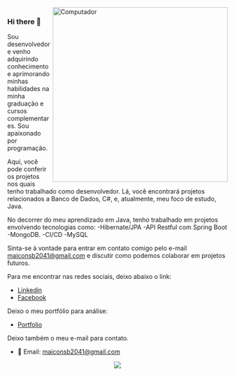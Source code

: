 <img src="https://github.com/julianazanelatto/image_data_science/blob/main/data_science.png" min-width="400px" max-width="400px" width="400px" align="right" alt="Computador">

### Hi there 👋
Sou desenvolvedor e venho adquirindo conhecimento e aprimorando minhas habilidades na minha graduação e cursos complementares. Sou apaixonado por programação.

Aqui, você pode conferir os projetos nos quais tenho trabalhado como desenvolvedor. Lá, você encontrará projetos relacionados a Banco de Dados, C#, e, atualmente, meu foco de estudo, Java.

No decorrer do meu aprendizado em Java, tenho trabalhado em projetos envolvendo tecnologias como: 
     -Hibernate/JPA
     -API Restful com Spring Boot 
     -MongoDB. 
     -CI/CD
     -MySQL

Sinta-se à vontade para entrar em contato comigo pelo e-mail maiconsb2041@gmail.com e discutir como podemos colaborar em projetos futuros.

Para me encontrar nas redes sociais, deixo abaixo o link:
- [Linkedin](https://www.linkedin.com/in/maiconsb) </a>
- [Facebook](https://facebook.com/maiconsb) </a>

Deixo o meu portfólio para análise: 
- [Portfolio](https://maiconsb.github.io) </a>

Deixo também o meu e-mail para contato. 
- :email: Email: maiconsb2041@gmail.com </a>

<p align="center">
<a href="https://github.com/anuraghazra/github-readme-stats">
  <img align="center" src="https://github-readme-stats.vercel.app/api/top-langs/?username=MaiconSB&show_icons=true&layout=compact&theme=dark" />
</a> 
</p>

<!--
**MaiconSB/MaiconSB** is a ✨ _special_ ✨ repository because its `README.md` (this file) appears on your GitHub profile.

Here are some ideas to get you started:

- 🔭 I’m currently working on ...
- 🌱 I’m currently learning ...
- 👯 I’m looking to collaborate on ...
- 🤔 I’m looking for help with ...
- 💬 Ask me about ...
- 📫 How to reach me: ...
- 😄 Pronouns: ...
- ⚡ Fun fact: ...
-->
